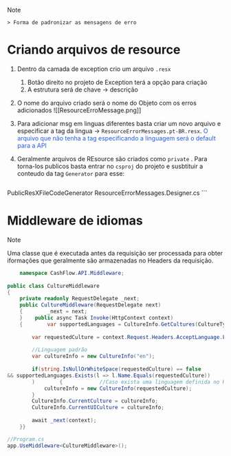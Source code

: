 > [!NOTE]
    > Forma de padronizar as mensagens de erro

# Criando arquivos de resource

1. Dentro da camada de exception crio um arquivo `.resx` 
	1. Botão direito no projeto de Exception terá a opção para criação
	2. A estrutura será de chave -> descrição

2. O nome do arquivo criado será o nome do Objeto com os erros adicionados
	![[ResourceErroMessage.png]]
3. Para adicionar msg em linguas diferentes basta criar um novo arquivo e especificar a tag da lingua -> `ResourceErrorMessages.pt-BR.resx`. <font color="#245bdb">O arquivo que não tenha a tag especificando a linguagem será o default para a API</font>
4. Geralmente arquivos de REsource são criados como `private` . Para torna-los publicos basta entrar no `csproj` do projeto e susbtituir a conteudo da tag `Generator` para esse:

    ```xml
<ItemGroup>  
	  <EmbeddedResource Update="ResourceErrorMessages.resx">  
	    <Generator>PublicResXFileCodeGenerator</Generator>  
	    <LastGenOutput>ResourceErrorMessages.Designer.cs</LastGenOutput>  
	  </EmbeddedResource>
</ItemGroup>
    ```


# Middleware de idiomas
> [!NOTE]
> Uma classe que é executada antes da requisição ser processada para obter iformações que geralmente são armazenadas no Headers da requisição.



``` csharp
    namespace CashFlow.API.Middleware;  
  
public class CultureMiddleware  
{  
    private readonly RequestDelegate _next;  
    public CultureMiddleware(RequestDelegate next)  
    {        _next = next;  
    }    public async Task Invoke(HttpContext context)  
    {        var supportedLanguages = CultureInfo.GetCultures(CultureTypes.AllCultures).ToList();  
  
        var requestedCulture = context.Request.Headers.AcceptLanguage.FirstOrDefault();  
  
        //Linguagem padrão  
        var cultureInfo = new CultureInfo("en");  
  
        if(string.IsNullOrWhiteSpace(requestedCulture) == false   
&& supportedLanguages.Exists(l => l.Name.Equals(requestedCulture))  
        )        {            //Caso exista uma linguagem definida no Header da requisição, sobescrevo a variavel com ela:  
            cultureInfo = new CultureInfo(requestedCulture);  
        }  
        CultureInfo.CurrentCulture = cultureInfo;  
        CultureInfo.CurrentUICulture = cultureInfo;  
  
        await _next(context);  
    }}
```


``` csharp
//Program.cs
app.UseMiddleware<CultureMiddleware>();
```